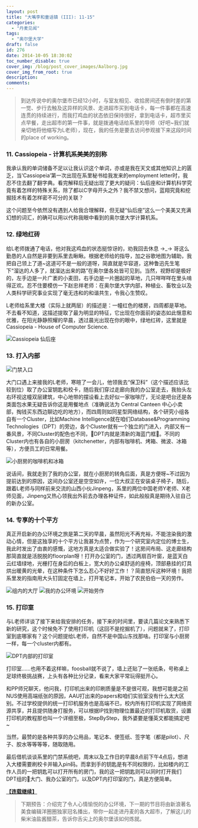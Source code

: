 ```yaml
---
layout: post
title: "大嘴李和童话镇 (III): 11-15"
categories:
  - "丹麦见闻"
tags:
  - "奥尔堡大学"
draft: false
id: 276
date: 2014-10-05 18:30:02
toc_number_disable: true
cover_img: /blog/post_cover_images/Aalborg.jpg
cover_img_from_root: true
description:
comments:
---
```


> 到达传说中的奥尔堡市已经12小时，与室友相见、收拾房间还有倒时差的第一觉、步行去触及这异样的风景、走进超市买到电话卡，每一件事都在高速连贯的持续进行，而我打鸡血的状态依旧保持很好，拿到电话卡，超市里买点早餐，走出超市的第一件事，就是拨通电话给系里的导师（好吧~我们就亲切地将他缩写为L老师），现在，我的任务是要去访问参观接下来这段时间的place of working。

### 11. Cassiopeia - 计算机系美美的别称

我承认我的单词储备不足以让我认识这个单词，亦或是我在天文或其他知识上的匮乏，当‘Cassiopeia’第一次出现在系里秘书给我发来的employment letter时，我忍不住去翻了翻字典。看完解释后无疑出现了更大的疑问：仙后座和计算机科学究竟有着怎样的特殊关系，除了都以C字母开头之外？我不禁又想问，蓝翔究竟和挖掘技术有着怎样密不可分的关联？

这个问题至今依然没有遇到人给我合理解释，但无疑“仙后座”这么一个美美又充满幻想的词汇，的确可以用以代称我眼中看到的奥尔堡大学计算机系。

### 12. 绿地红砖

给L老师拨通了电话，他对我这鸡血的状态挺惊讶的，劝我回去休息 →_→ 哥这么勤恳的人自然是非要到系里去瞅瞅。根据老师给的指导，加之谷歌地图为辅助，我把自己领上了道~这道可不是一般的道呀，简直就是华容道，这种鲁迅先生笔下“溜达的人多了，就溜达出来的路”在奥尔堡各处皆可见到。当然，视野却是极好的，左手边是一片广袤的小麦田，右手边是一片圈起的草地，几只咩咩咩在里头啃得正欢。忍不住要模仿一下赵忠祥老师：在奥尔堡大学内部，种植业、畜牧业以及人类科学研究事业实现了毫无违和的和谐共生，令我心生赞叹。

L老师给系里大楼（实际上就两层）的描述是：一幢红色的楼房，四周都是草地。不去看不知道，这描述提取了最为明显的特征，它出现在你面前的姿态如此惬意和优雅，在阳光静静照耀的早晨，透过晨光出现在你的眼中，绿地红砖，这里就是Cassiopeia - House of Computer Science.

![Cassiopeia 仙后座](20140912_90624_IMG_2032.jpg)

### 13. 打入内部

![门禁入口](20140928_101759_IMG_2085.jpg)

大门口遇上来接我的L老师，寒暄了一会儿，他领我去“保卫科”（这个描述应该比较到位）取了办公室钥匙和校卡，随后我们穿过走廊向我的办公室走去，我抬头左右环视这幢双层建筑，中心地带的摆设看上去好似一家咖啡厅，无论是吧台还是各类面包水果无疑告诉你这是用餐地点（准确说法为 Central Canteen 中心小卖部，掏钱买东西边聊边吃的地方），而四周则如同星型网络结构，各个研究小组各自有一个Cluster，比如Machine Intelligence就在咱们Database&amp;Programming Technologies（DPT）的旁边，各个Cluster就有一个独立的门进入，内部又有一番风景，不同Cluster的配色也不同，DPT内就是清新的海蓝门框。不同的Cluster内也有各自的小厨房（kitchenetter，内部有咖啡机、烤箱、微波、冰箱等），方便员工的日常用餐。

![小厨房的咖啡机和冰箱](20141005_101613_IMG_2115.jpg)

说话间，我就走到了我的办公室，就在小厨房的转角后面，真是方便呀~不过因为提前达到的原因，这间办公室还是空空如许，一位大叔正在安装桌子椅子，随后，跟着L老师与同样前来交流的山西小伙Jinpeng，系里的两位中国老师Y老师、X老师见面，Jinpeng又热心领我出外前去办理各种证件，如此般般真是期待入驻自己的新办公室。

### 14. 专享的十个平方

真正开启新的办公环境之旅是第二天的早晨，虽然阳光不再充裕，不能渲染我的激动心情，但是这独享的十个平方让我甚为点赞，作为一个研究室内定位的博士生，我此时发出了由衷的感慨，这地方真是太适合做实验了！这房间布局、这走廊结构那简直就是活脱脱的floorplan呀！打开办公室的门，透过两扇百叶窗，是蓝天白云红墙绿地，光栅打在身后的白板上，宽大的办公桌舒适的座椅，顶部悬挂的灯具烘出暖黄的光晕，在这种条件下怎么忍心不好好工作！？简直怒斥这种环境！我把系里发的指南用大头钉固定在墙上，打开笔记本，开始了农民伯伯一天的劳作。

![组内的大厅](20140911_133811_IMG_1992.jpg)
![我的办公环境](20140912_141318_IMG_2003.jpg)
![开始劳作](20140912_141310_IMG_2002.jpg)

### 15. 打印室

与L老师详谈了接下来给我安排的任务，接下来的时间里，要读几篇论文来熟悉下新的研究，这个时候免不了使用打印机（这回不是挖掘机了），问题就来了，打印室到底哪家有？这个问题提给L老师，自然不是中国山东找那啥。打印室与小厨房一样，每一个cluster内都有。

![DPT内部的打印室](20140912_145641_IMG_2031.jpg)

打印室……也用不着这样嘛，foosball就不说了，墙上还贴了一张纸条，号称桌上足球终极挑战赛，上头有各种比分记录，看来大家平常玩得挺开心。

和PP师兄聊天，他问我，打印机出来的印刷质量是不是很可观，我想可能是之前NUS使用高端纸张的原因，AAU打出来的papers和咱们实验室没有什么太大区别。不过学校提供的统一打印机服务也是高端不已，校内所有打印机实现了网络资源共享，并且提供随身打服务，可以根据IP找到物理位置最近的打印机取货，设置打印机的教程那也叫一个详细至极，StepByStep，我外婆要是懂英文都能搞定吧~

当然，最赞的是各种共享的办公用品，笔记本、便签纸、签字笔（都是pilot）、尺子、胶水等等等等，随取随用。

最后借机谈谈系里的门禁系统吧，周末以及工作日的早晨8点前下午4点后，想进入大楼需要刷校卡并输入pin码。而拿到手的钥匙是有不同权限的，比如楼内的工作人员的一把钥匙可以打开所有的房门，我的这一把钥匙则可以同时打开我们DPT组的大门、我办公室的门，以及DPT内打印室的门，真是方便简单。

[**【连载继续】**](/blog/大嘴李和童话镇4)

> 下期预告：介绍完了令人心情愉悦的办公环境，下一期的节目将由新浪著名美食编辑洋圈圈独家冠名播出，带你一起走进丹麦的各大超市，了解这儿的柴米油盐酱醋茶，告诉你舌尖上的奥尔堡该如何炼就。
